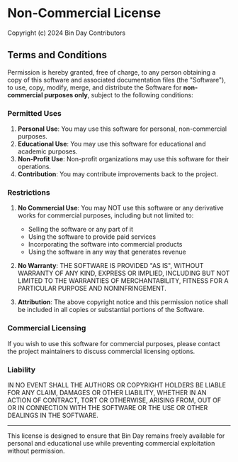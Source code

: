 # Non-Commercial License

Copyright (c) 2024 Bin Day Contributors

## Terms and Conditions

Permission is hereby granted, free of charge, to any person obtaining a copy of this software and associated documentation files (the "Software"), to use, copy, modify, merge, and distribute the Software for **non-commercial purposes only**, subject to the following conditions:

### Permitted Uses

1. **Personal Use**: You may use this software for personal, non-commercial purposes.
2. **Educational Use**: You may use this software for educational and academic purposes.
3. **Non-Profit Use**: Non-profit organizations may use this software for their operations.
4. **Contribution**: You may contribute improvements back to the project.

### Restrictions

1. **No Commercial Use**: You may NOT use this software or any derivative works for commercial purposes, including but not limited to:

   - Selling the software or any part of it
   - Using the software to provide paid services
   - Incorporating the software into commercial products
   - Using the software in any way that generates revenue

2. **No Warranty**: THE SOFTWARE IS PROVIDED "AS IS", WITHOUT WARRANTY OF ANY KIND, EXPRESS OR IMPLIED, INCLUDING BUT NOT LIMITED TO THE WARRANTIES OF MERCHANTABILITY, FITNESS FOR A PARTICULAR PURPOSE AND NONINFRINGEMENT.

3. **Attribution**: The above copyright notice and this permission notice shall be included in all copies or substantial portions of the Software.

### Commercial Licensing

If you wish to use this software for commercial purposes, please contact the project maintainers to discuss commercial licensing options.

### Liability

IN NO EVENT SHALL THE AUTHORS OR COPYRIGHT HOLDERS BE LIABLE FOR ANY CLAIM, DAMAGES OR OTHER LIABILITY, WHETHER IN AN ACTION OF CONTRACT, TORT OR OTHERWISE, ARISING FROM, OUT OF OR IN CONNECTION WITH THE SOFTWARE OR THE USE OR OTHER DEALINGS IN THE SOFTWARE.

---

This license is designed to ensure that Bin Day remains freely available for personal and educational use while preventing commercial exploitation without permission.
